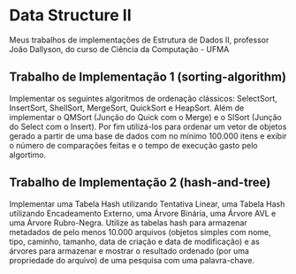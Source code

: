# Data Structure II

Meus trabalhos de implementações de Estrutura de Dados II, professor João Dallyson, do curso de Ciência da Computação - UFMA

## Trabalho de Implementação 1 (sorting-algorithm)
Implementar os seguintes algoritmos de ordenação clássicos: SelectSort, InsertSort, ShellSort, MergeSort, QuickSort e HeapSort. Além de implementar o QMSort (Junção do Quick com o Merge) e o SISort (Junção do Select com o Insert). Por fim utilizá-los para ordenar um vetor de objetos gerado a partir de uma base de dados com no mínimo 100.000 itens e exibir o número de comparações feitas e o tempo de execução gasto pelo algortimo.

## Trabalho de Implementação 2 (hash-and-tree)
Implementar uma Tabela Hash utilizando Tentativa Linear, uma Tabela Hash utilizando Encadeamento Externo, uma Árvore Binária, uma Árvore AVL e uma Árvore Rubro-Negra. Utilize as tabelas hash para armazenar metadados de pelo menos 10.000 arquivos (objetos simples com nome, tipo, caminho, tamanho, data de criação e data de modificação) e as árvores para armazenar e mostrar o resultado ordenado (por uma propriedade do arquivo) de uma pesquisa com uma palavra-chave.
